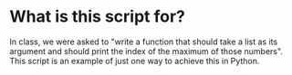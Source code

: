 # What is this script for?

In class, we were asked to "write a function that should take a list as its argument and should print the index of the maximum of those numbers". This script is an example of just one way to achieve this in Python.
